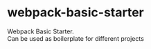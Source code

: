 # webpack-basic-starter

Webpack Basic Starter. <br>
Can be used as boilerplate for different projects
